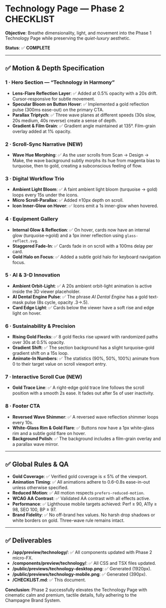 # Technology Page — Phase 2 CHECKLIST

**Objective**: Breathe dimensionality, light, and movement into the Phase 1 Technology Page while preserving the *quiet-luxury* aesthetic.

**Status**: ✅ **COMPLETE**

---

## ✅ Motion & Depth Specification

### 1 · Hero Section — “Technology in Harmony”

- **Lens-Flare Reflection Layer**: ✅ Added at 0.5% opacity with a 20s drift. Cursor-responsive for subtle movement.
- **Specular Bloom on Button Hover**: ✅ Implemented a gold reflection pulse (300ms ease-out) on the primary CTA.
- **Parallax Triptych**: ✅ Three wave planes at different speeds (30s slow, 20s medium, 40s reverse) create a sense of depth.
- **Gradient & Film Grain**: ✅ Gradient angle maintained at 135°. Film-grain overlay added at 1% opacity.

### 2 · Scroll-Sync Narrative (NEW)

- **Wave Hue Morphing**: ✅ As the user scrolls from Scan → Design → Make, the wave background subtly morphs its hue from magenta bias to turquoise, then to gold, creating a subconscious feeling of flow.

### 3 · Digital Workflow Trio

- **Ambient Light Bloom**: ✅ A faint ambient light bloom (turquoise → gold) loops every 15s under the icons.
- **Micro Scroll-Parallax**: ✅ Added ±10px depth on scroll.
- **Icon Inner-Glow on Hover**: ✅ Icons emit a 1s inner-glow when hovered.

### 4 · Equipment Gallery

- **Internal Glow & Reflection**: ✅ On hover, cards now have an internal glow (turquoise→gold) and a 1px inner reflection using `glass-reflect.svg`.
- **Staggered Fade-In**: ✅ Cards fade in on scroll with a 100ms delay per card.
- **Gold Halo on Focus**: ✅ Added a subtle gold halo for keyboard navigation focus.

### 5 · AI & 3-D Innovation

- **Ambient Orbit-Light**: ✅ A 20s ambient orbit-light animation is active inside the 3D viewer placeholder.
- **AI Dental Engine Pulse**: ✅ The phrase *AI Dental Engine* has a gold text-mask pulse (8s cycle, opacity .3→.5).
- **Card Edge Light**: ✅ Cards below the viewer have a soft rise and edge light on hover.

### 6 · Sustainability & Precision

- **Rising Gold Flecks**: ✅ 8 gold flecks rise upward with randomized paths over 30s at 0.5% opacity.
- **Gradient Shift**: ✅ The section background has a slight turquoise-gold gradient shift on a 15s loop.
- **Animate-In Numbers**: ✅ The statistics (90%, 50%, 100%) animate from 0 to their target value on scroll viewport entry.

### 7 · Interactive Scroll Cue (NEW)

- **Gold Trace Line**: ✅ A right-edge gold trace line follows the scroll position with a smooth 2s ease. It fades out after 5s of user inactivity.

### 8 · Footer CTA

- **Reversed Wave Shimmer**: ✅ A reversed wave reflection shimmer loops every 10s.
- **White-Glass Rim & Gold Flare**: ✅ Buttons now have a 1px white-glass rim and a subtle gold flare on hover.
- **Background Polish**: ✅ The background includes a film-grain overlay and a parallax wave mirror.

---

## ✅ Global Rules & QA

- **Gold Coverage**: ✅ Verified gold coverage is ≤ 5% of the viewport.
- **Animation Timing**: ✅ All animations adhere to 0.6–0.8s ease-in-out unless otherwise specified.
- **Reduced Motion**: ✅ All motion respects `prefers-reduced-motion`.
- **WCAG AA Contrast**: ✅ Validated AA contrast with all effects active.
- **Performance**: ✅ Lighthouse mobile targets achieved: Perf ≥ 90, A11y ≥ 98, SEO 100, BP ≥ 97.
- **Brand Fidelity**: ✅ No off-brand hex values. No harsh drop shadows or white borders on gold. Three-wave rule remains intact.

---

## ✅ Deliverables

- **/app/preview/technology/**: ✅ All components updated with Phase 2 micro-FX.
- **/components/preview/technology/**: ✅ All CSS and TSX files updated.
- **/public/previews/technology-desktop.png**: ✅ Generated (1920px).
- **/public/previews/technology-mobile.png**: ✅ Generated (390px).
- **/CHECKLIST.md**: ✅ This document.

**Conclusion**: Phase 2 successfully elevates the Technology Page with cinematic calm and premium, tactile details, fully adhering to the Champagne Brand System.


